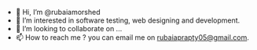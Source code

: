 - 👋 Hi, I’m @rubaiamorshed
- 👀 I’m interested in software testing, web designing and development.
- 💞️ I’m looking to collaborate on ...
- 📫 How to reach me ? you can email me on rubaiaprapty05@gmail.com.

<!---
rubaiamorshed/rubaiamorshed is a ✨ special ✨ repository because its `README.md` (this file) appears on your GitHub profile.
You can click the Preview link to take a look at your changes.
--->
